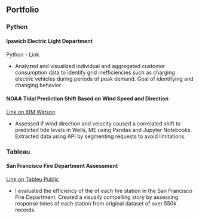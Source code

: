 ## Portfolio

### Python
  #### Ipswich Electric Light Department 
  Python - Link
  -	Analyzed and visualized individual and aggregated customer consumption data to identify grid inefficiencies such as charging electric vehicles during periods of peak demand.  Goal of identifying and changing behavior.


  #### NOAA Tidal Prediction Shift Based on Wind Speed and Direction
  [Link on IBM Watson](https://dataplatform.cloud.ibm.com/analytics/notebooks/v2/9784097b-bd56-4948-b996-e6067ff7b866/view?access_token=e1701b9f5fbc71fef0da09e1600440fa8f50ae745022fa09a7af98a3dc12c96c)
  - Assessed if wind direction and velocity caused a correlated shift to predicted tide levels in Wells, ME using Pandas and Jupyter Notebooks.  Extracted data using API by segmenting requests to avoid limitations.

### Tableau
  #### San Francisco Fire Department Assessment
  [Link on Tableu Public](https://public.tableau.com/profile/chrisg#!/vizhome/SanFranciscoFireDepartmentAssessment/SanFranciscoFireDepartmentAssessment)
  - I evaluated the efficiency of the of each fire station in the San Francisco Fire Department.  Created a visually compelling story by assessing response times of each station from original dataset of over 550k records.
